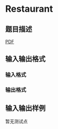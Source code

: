 # Restaurant

## 题目描述

[problemUrl]: https://uva.onlinejudge.org/index.php?option=com_onlinejudge&Itemid=8&category=447&page=show_problem&problem=4214

[PDF](https://uva.onlinejudge.org/external/14/p1468.pdf)

## 输入输出格式

### 输入格式

### 输出格式

## 输入输出样例

暂无测试点


